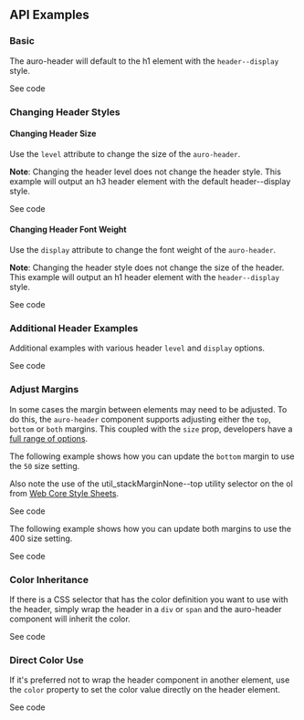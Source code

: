 <!-- AURO-GENERATED-CONTENT:START (FILE:src=../docs/api.md) -->
<!-- AURO-GENERATED-CONTENT:END -->

## API Examples

### Basic

The auro-header will default to the h1 element with the `header--display` style.

<div class="exampleWrapper">
  <!-- AURO-GENERATED-CONTENT:START (FILE:src=../apiExamples/basic.html) -->
  <!-- AURO-GENERATED-CONTENT:END -->
</div>
<auro-accordion alignRight>
  <span slot="trigger">See code</span>

<!-- AURO-GENERATED-CONTENT:START (CODE:src=../apiExamples/basic.html) -->
<!-- AURO-GENERATED-CONTENT:END -->

</auro-accordion>

### Changing Header Styles

#### Changing Header Size

Use the `level` attribute to change the size of the `auro-header`.

**Note**: Changing the header level does not change the header style. This example will output an h3 header element with the default header--display style.

<div class="exampleWrapper">
  <!-- AURO-GENERATED-CONTENT:START (FILE:src=../apiExamples/level.html) -->
  <!-- AURO-GENERATED-CONTENT:END -->
</div>
<auro-accordion alignRight>
  <span slot="trigger">See code</span>

<!-- AURO-GENERATED-CONTENT:START (CODE:src=../apiExamples/level.html) -->
<!-- AURO-GENERATED-CONTENT:END -->

</auro-accordion>

#### Changing Header Font Weight

Use the `display` attribute to change the font weight of the `auro-header`.

**Note**: Changing the header style does not change the size of the header. This example will output an h1 header element with the `header--display` style.

<div class="exampleWrapper">
  <!-- AURO-GENERATED-CONTENT:START (FILE:src=../apiExamples/display.html) -->
  <!-- AURO-GENERATED-CONTENT:END -->
</div>
<auro-accordion alignRight>
  <span slot="trigger">See code</span>

<!-- AURO-GENERATED-CONTENT:START (CODE:src=../apiExamples/display.html) -->
<!-- AURO-GENERATED-CONTENT:END -->

</auro-accordion>

### Additional Header Examples

Additional examples with various header `level` and `display` options.

<div class="exampleWrapper">
  <!-- AURO-GENERATED-CONTENT:START (FILE:src=../apiExamples/additionalExamples.html) -->
  <!-- AURO-GENERATED-CONTENT:END -->
</div>
<auro-accordion alignRight>
  <span slot="trigger">See code</span>

<!-- AURO-GENERATED-CONTENT:START (CODE:src=../apiExamples/additionalExamples.html) -->
<!-- AURO-GENERATED-CONTENT:END -->

</auro-accordion>

### Adjust Margins

In some cases the margin between elements may need to be adjusted. To do this, the `auro-header` component supports adjusting either the `top`, `bottom` or `both` margins. This coupled with the `size` prop, developers have a [full range of options](https://auro.alaskaair.com/components/auro/header/api).

The following example shows how you can update the `bottom` margin to use the `50` size setting.

Also note the use of the  util_stackMarginNone--top  utility selector on the ol from [Web Core Style Sheets](https://alaskaairlines.github.io/WebCoreStyleSheets/#utility-layout-mixin-auro_spacing).

<div class="exampleWrapper">
  <!-- AURO-GENERATED-CONTENT:START (FILE:src=../apiExamples/margins.html) -->
  <!-- AURO-GENERATED-CONTENT:END -->
</div>
<auro-accordion alignRight>
  <span slot="trigger">See code</span>

<!-- AURO-GENERATED-CONTENT:START (CODE:src=../apiExamples/margins.html) -->
<!-- AURO-GENERATED-CONTENT:END -->

</auro-accordion>

The following example shows how you can update both margins to use the 400 size setting.

<div class="exampleWrapper">
  <!-- AURO-GENERATED-CONTENT:START (FILE:src=../apiExamples/margins2.html) -->
  <!-- AURO-GENERATED-CONTENT:END -->
</div>
<auro-accordion alignRight>
  <span slot="trigger">See code</span>

<!-- AURO-GENERATED-CONTENT:START (CODE:src=../apiExamples/margins2.html) -->
<!-- AURO-GENERATED-CONTENT:END -->

</auro-accordion>

### Color Inheritance

If there is a CSS selector that has the color definition you want to use with the header, simply wrap the header in a `div` or `span` and the auro-header component will inherit the color.

<div class="exampleWrapper">
  <!-- AURO-GENERATED-CONTENT:START (FILE:src=../apiExamples/colorInheritance.html) -->
  <!-- AURO-GENERATED-CONTENT:END -->
</div>
<auro-accordion alignRight>
  <span slot="trigger">See code</span>

<!-- AURO-GENERATED-CONTENT:START (CODE:src=../apiExamples/colorInheritance.html) -->
<!-- AURO-GENERATED-CONTENT:END -->

</auro-accordion>

### Direct Color Use

If it's preferred not to wrap the header component in another element, use the `color` property to set the color value directly on the header element.

<div class="exampleWrapper">
  <!-- AURO-GENERATED-CONTENT:START (FILE:src=../apiExamples/directColor.html) -->
  <!-- AURO-GENERATED-CONTENT:END -->
</div>
<auro-accordion alignRight>
  <span slot="trigger">See code</span>

<!-- AURO-GENERATED-CONTENT:START (CODE:src=../apiExamples/directColor.html) -->
<!-- AURO-GENERATED-CONTENT:END -->

</auro-accordion>
